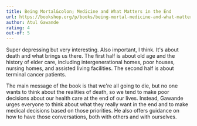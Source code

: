 ```yaml
---
title: Being Mortal&colon; Medicine and What Matters in the End
url: https://bookshop.org/p/books/being-mortal-medicine-and-what-matters-in-the-end-atul-gawande/586355?ean=9781250076229&next=t
author: Atul Gawande
rating: 4
out-of: 5
---
```


Super depressing but very interesting. Also important, I think. It's about death and what brings us there. The first half is about old age and the history of elder care, including intergenerational homes, poor houses, nursing homes, and assisted living facilities. The second half is about terminal cancer patients.

The main message of the book is that we're all going to die, but no one wants to think about the realities of death, so we tend to make poor decisions about our health care at the end of our lives. Instead, Gawande urges everyone to think about what they really want in the end and to make medical decisions based on those priorities. He also offers guidance on how to have those conversations, both with others and with ourselves.
